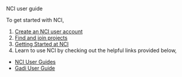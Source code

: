 NCI user guide

To get started with NCI, 

1. [Create an NCI user account](https://opus.nci.org.au/display/Help/How+to+create+an+NCI+user+account)
2. [Find and join projects](https://opus.nci.org.au/display/Help/How+to+connect+to+a+project)
3. [Getting Started at NCI](https://opus.nci.org.au/display/Help/Getting+Started+at+NCI)
4. Learn to use NCI by checking out the helpful links provided below,
* [NCI User Guides](https://opus.nci.org.au/display/Help/NCI+Help)
* [Gadi User Guide](https://opus.nci.org.au/display/Help/Gadi+User+Guide)
